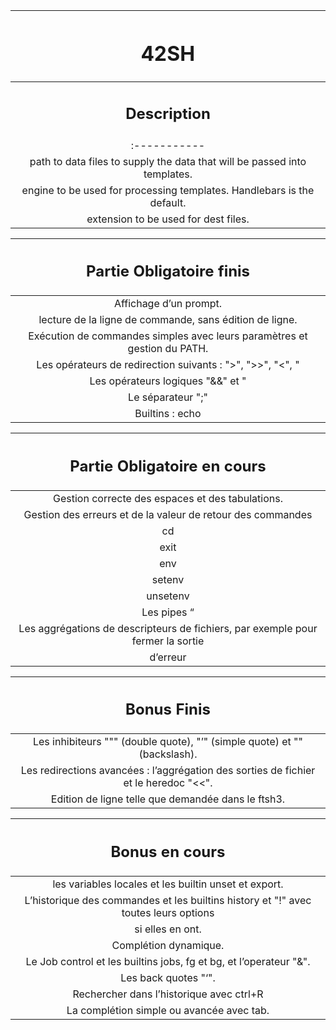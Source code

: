 | <h1>42SH</h1> |
| :-----------:|
| <h2>Description</h2> |
| :-----------|
| path to data files to supply the data that will be passed into templates. |
| engine to be used for processing templates. Handlebars is the default. |
| extension to be used for dest files. |

| <h2>Partie Obligatoire finis</h2> |
| :-----------:|
| Affichage d’un prompt. |
| lecture de la ligne de commande, sans édition de ligne. |
| Exécution de commandes simples avec leurs paramètres et gestion du PATH. |
| Les opérateurs de redirection suivants : ">", ">>", "<", "|" |
| Les opérateurs logiques "&&" et "||". |
| Le séparateur ";" |
| Builtins : echo |

| <h2>Partie Obligatoire en cours</h2> |
| :-----------:|
| Gestion correcte des espaces et des tabulations. |
| Gestion des erreurs et de la valeur de retour des commandes |
| cd |
| exit |
| env |
| setenv |
| unsetenv |
| Les pipes “|” |
| Les aggrégations de descripteurs de fichiers, par exemple pour fermer la sortie
d’erreur |

| <h2>Bonus Finis</h2> |
| :-----------:|
| Les inhibiteurs """ (double quote), "’" (simple quote) et "\" (backslash). |
| Les redirections avancées : l’aggrégation des sorties de fichier et le heredoc "<<". |
| Edition de ligne telle que demandée dans le ftsh3. |

| <h2>Bonus en cours</h2> |
| :-----------:|
| les variables locales et les builtin unset et export. |
| L’historique des commandes et les builtins history et "!" avec toutes leurs options
si elles en ont. |
| Complétion dynamique. |
| Le Job control et les builtins jobs, fg et bg, et l’operateur "&". |
| Les back quotes "‘". |
| Rechercher dans l’historique avec ctrl+R |
| La complétion simple ou avancée avec tab. |
